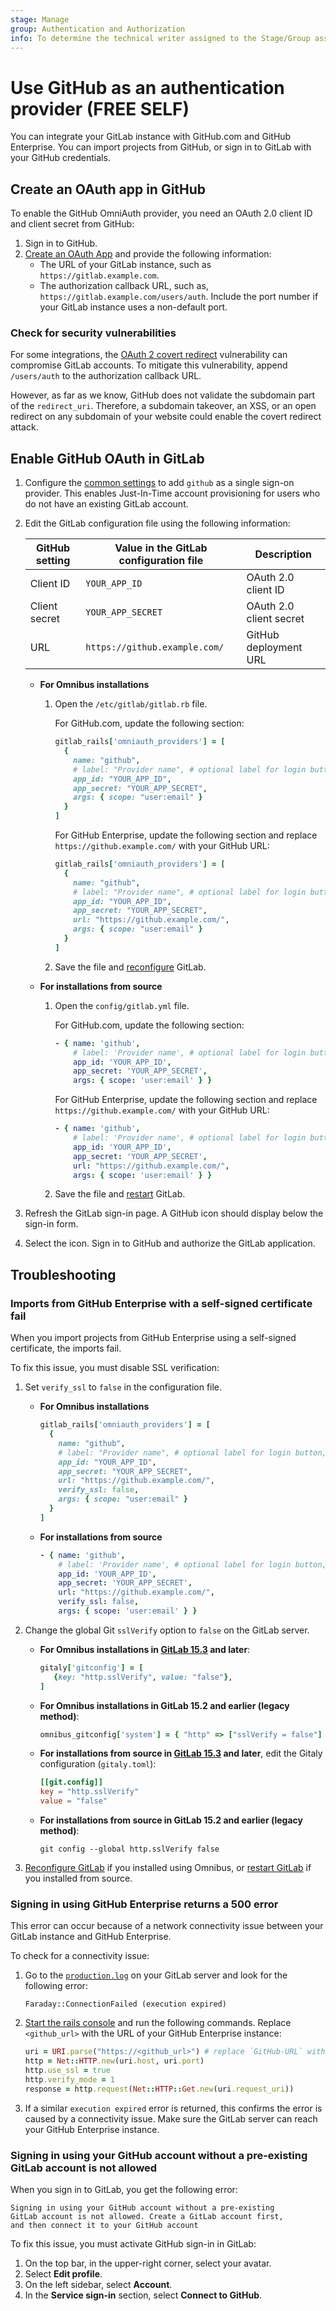 ```yaml
---
stage: Manage
group: Authentication and Authorization
info: To determine the technical writer assigned to the Stage/Group associated with this page, see https://about.gitlab.com/handbook/product/ux/technical-writing/#assignments
---
```


# Use GitHub as an authentication provider **(FREE SELF)**

You can integrate your GitLab instance with GitHub.com and GitHub Enterprise.
You can import projects from GitHub, or sign in to GitLab
with your GitHub credentials.

## Create an OAuth app in GitHub

To enable the GitHub OmniAuth provider, you need an OAuth 2.0 client ID and client
secret from GitHub:

1. Sign in to GitHub.
1. [Create an OAuth App](https://docs.github.com/en/developers/apps/building-oauth-apps/creating-an-oauth-app)
   and provide the following information:
   - The URL of your GitLab instance, such as `https://gitlab.example.com`.
   - The authorization callback URL, such as, `https://gitlab.example.com/users/auth`.
     Include the port number if your GitLab instance uses a non-default port.

### Check for security vulnerabilities

For some integrations, the [OAuth 2 covert redirect](https://oauth.net/advisories/2014-1-covert-redirect/)
vulnerability can compromise GitLab accounts.
To mitigate this vulnerability, append `/users/auth` to the authorization
callback URL.

However, as far as we know, GitHub does not validate the subdomain part of the `redirect_uri`.
Therefore, a subdomain takeover, an XSS, or an open redirect on any subdomain of
your website could enable the covert redirect attack.

## Enable GitHub OAuth in GitLab

1. Configure the [common settings](omniauth.md#configure-common-settings)
   to add `github` as a single sign-on provider. This enables Just-In-Time
   account provisioning for users who do not have an existing GitLab account.

1. Edit the GitLab configuration file using the following information:

   | GitHub setting | Value in the GitLab configuration file | Description             |
   |----------------|----------------------------------------|-------------------------|
   | Client ID      | `YOUR_APP_ID`                          | OAuth 2.0 client ID     |
   | Client secret  | `YOUR_APP_SECRET`                      | OAuth 2.0 client secret |
   | URL            | `https://github.example.com/`          | GitHub deployment URL   |

   - **For Omnibus installations**

     1. Open the `/etc/gitlab/gitlab.rb` file.

        For GitHub.com, update the following section:

        ```ruby
        gitlab_rails['omniauth_providers'] = [
          {
            name: "github",
            # label: "Provider name", # optional label for login button, defaults to "GitHub"
            app_id: "YOUR_APP_ID",
            app_secret: "YOUR_APP_SECRET",
            args: { scope: "user:email" }
          }
        ]
        ```

        For GitHub Enterprise, update the following section and replace
        `https://github.example.com/` with your GitHub URL:

        ```ruby
        gitlab_rails['omniauth_providers'] = [
          {
            name: "github",
            # label: "Provider name", # optional label for login button, defaults to "GitHub"
            app_id: "YOUR_APP_ID",
            app_secret: "YOUR_APP_SECRET",
            url: "https://github.example.com/",
            args: { scope: "user:email" }
          }
        ]
        ```

     1. Save the file and [reconfigure](../administration/restart_gitlab.md#omnibus-gitlab-reconfigure)
        GitLab.

   - **For installations from source**

     1. Open the `config/gitlab.yml` file.

        For GitHub.com, update the following section:

        ```yaml
        - { name: 'github',
            # label: 'Provider name', # optional label for login button, defaults to "GitHub"
            app_id: 'YOUR_APP_ID',
            app_secret: 'YOUR_APP_SECRET',
            args: { scope: 'user:email' } }
        ```

        For GitHub Enterprise, update the following section and replace
        `https://github.example.com/` with your GitHub URL:

        ```yaml
        - { name: 'github',
            # label: 'Provider name', # optional label for login button, defaults to "GitHub"
            app_id: 'YOUR_APP_ID',
            app_secret: 'YOUR_APP_SECRET',
            url: "https://github.example.com/",
            args: { scope: 'user:email' } }
        ```

     1. Save the file and [restart](../administration/restart_gitlab.md#installations-from-source)
        GitLab.

1. Refresh the GitLab sign-in page. A GitHub icon should display below the
   sign-in form.

1. Select the icon. Sign in to GitHub and authorize the GitLab application.

## Troubleshooting

### Imports from GitHub Enterprise with a self-signed certificate fail

When you import projects from GitHub Enterprise using a self-signed
certificate, the imports fail.

To fix this issue, you must disable SSL verification:

1. Set `verify_ssl` to `false` in the configuration file.

   - **For Omnibus installations**

     ```ruby
     gitlab_rails['omniauth_providers'] = [
       {
         name: "github",
         # label: "Provider name", # optional label for login button, defaults to "GitHub"
         app_id: "YOUR_APP_ID",
         app_secret: "YOUR_APP_SECRET",
         url: "https://github.example.com/",
         verify_ssl: false,
         args: { scope: "user:email" }
       }
     ]
     ```

   - **For installations from source**

     ```yaml
     - { name: 'github',
         # label: 'Provider name', # optional label for login button, defaults to "GitHub"
         app_id: 'YOUR_APP_ID',
         app_secret: 'YOUR_APP_SECRET',
         url: "https://github.example.com/",
         verify_ssl: false,
         args: { scope: 'user:email' } }
     ```

1. Change the global Git `sslVerify` option to `false` on the GitLab server.

   - **For Omnibus installations in [GitLab 15.3](https://gitlab.com/gitlab-org/omnibus-gitlab/-/issues/6800) and later**:

     ```ruby
     gitaly['gitconfig'] = [
        {key: "http.sslVerify", value: "false"},
     ]
     ```

   - **For Omnibus installations in GitLab 15.2 and earlier (legacy method)**:

     ```ruby
     omnibus_gitconfig['system'] = { "http" => ["sslVerify = false"] }
     ```

   - **For installations from source in [GitLab 15.3](https://gitlab.com/gitlab-org/omnibus-gitlab/-/issues/6800) and later**, edit the Gitaly configuration (`gitaly.toml`):

     ```toml
     [[git.config]]
     key = "http.sslVerify"
     value = "false"
     ```

   - **For installations from source in GitLab 15.2 and earlier (legacy method)**:

     ```shell
     git config --global http.sslVerify false
     ```

1. [Reconfigure GitLab](../administration/restart_gitlab.md#omnibus-gitlab-reconfigure)
   if you installed using Omnibus, or [restart GitLab](../administration/restart_gitlab.md#installations-from-source)
   if you installed from source.

### Signing in using GitHub Enterprise returns a 500 error

This error can occur because of a network connectivity issue between your
GitLab instance and GitHub Enterprise.

To check for a connectivity issue:

1. Go to the [`production.log`](../administration/logs/index.md#productionlog)
   on your GitLab server and look for the following error:

   ``` plaintext
   Faraday::ConnectionFailed (execution expired)
   ```

1. [Start the rails console](../administration/operations/rails_console.md#starting-a-rails-console-session)
   and run the following commands. Replace `<github_url>` with the URL of your
   GitHub Enterprise instance:

   ```ruby
   uri = URI.parse("https://<github_url>") # replace `GitHub-URL` with the real one here
   http = Net::HTTP.new(uri.host, uri.port)
   http.use_ssl = true
   http.verify_mode = 1
   response = http.request(Net::HTTP::Get.new(uri.request_uri))
   ```

1. If a similar `execution expired` error is returned, this confirms the error is
   caused by a connectivity issue. Make sure the GitLab server can reach
   your GitHub Enterprise instance.

### Signing in using your GitHub account without a pre-existing GitLab account is not allowed

When you sign in to GitLab, you get the following error:

```plaintext
Signing in using your GitHub account without a pre-existing
GitLab account is not allowed. Create a GitLab account first,
and then connect it to your GitHub account
```

To fix this issue, you must activate GitHub sign-in in GitLab:

1. On the top bar, in the upper-right corner, select your avatar.
1. Select **Edit profile**.
1. On the left sidebar, select **Account**.
1. In the **Service sign-in** section, select **Connect to GitHub**.
